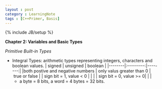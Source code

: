 ```yaml
---
layout : post
category : LearningNote
tags : [C++Primer, Basis]
---
```

{% include JB/setup %}

**Chapter 2: Variables and Basic Types**

*Primitive Built-in Types*
- Integral Types: arithmetic types representing integers, characters and boolean values.
    | signed | unsigned | boolean | 
    |--------|:---------:|--------:|
    |both postive and negative numbers | only valus greater than 0 | true or false |
    | sign bit = 1, value < 0 | | |
    | sign bit = 0, value >= 0| | |
    * a byte = 8 bits, a word = 4 bytes = 32 bits.